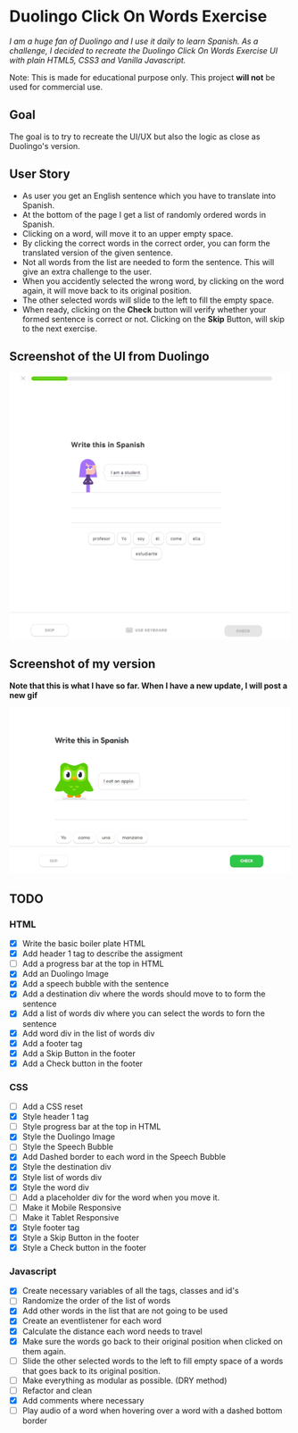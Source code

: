 # Duolingo Click On Words Exercise

_I am a huge fan of Duolingo and I use it daily to learn Spanish. As a challenge, I decided to recreate the Duolingo Click On Words Exercise UI with plain HTML5, CSS3 and Vanilla Javascript._

Note: This is made for educational purpose only. This project **will not** be used for commercial use.

## Goal

The goal is to try to recreate the UI/UX but also the logic as close as Duolingo's version.

## User Story

- As user you get an English sentence which you have to translate into Spanish.
- At the bottom of the page I get a list of randomly ordered words in Spanish.
- Clicking on a word, will move it to an upper empty space.
- By clicking the correct words in the correct order, you can form the translated version of the given sentence.
- Not all words from the list are needed to form the sentence. This will give an extra challenge to the user.
- When you accidently selected the wrong word, by clicking on the word again, it will move back to its original position.
- The other selected words will slide to the left to fill the empty space.
- When ready, clicking on the **Check** button will verify whether your formed sentence is correct or not. Clicking on the **Skip** Button, will skip to the next exercise.

## Screenshot of the UI from Duolingo

![Original Duolingo UI](assets/gifs/duolingo_original.gif)

## Screenshot of my version

**Note that this is what I have so far. When I have a new update, I will post a new gif**

![Original Duolingo UI](assets/gifs/duolingo_clone_v1.gif)

## TODO

### HTML

- [x] Write the basic boiler plate HTML
- [x] Add header 1 tag to describe the assigment
- [ ] Add a progress bar at the top in HTML
- [x] Add an Duolingo Image
- [x] Add a speech bubble with the sentence
- [x] Add a destination div where the words should move to to form the sentence
- [x] Add a list of words div where you can select the words to forn the sentence
- [x] Add word div in the list of words div
- [x] Add a footer tag
- [x] Add a Skip Button in the footer
- [x] Add a Check button in the footer

### CSS

- [ ] Add a CSS reset
- [x] Style header 1 tag
- [ ] Style progress bar at the top in HTML
- [x] Style the Duolingo Image
- [ ] Style the Speech Bubble
- [x] Add Dashed border to each word in the Speech Bubble
- [x] Style the destination div
- [x] Style list of words div
- [x] Style the word div
- [ ] Add a placeholder div for the word when you move it.
- [ ] Make it Mobile Responsive
- [ ] Make it Tablet Responsive
- [x] Style footer tag
- [x] Style a Skip Button in the footer
- [x] Style a Check button in the footer

### Javascript

- [x] Create necessary variables of all the tags, classes and id's
- [ ] Randomize the order of the list of words
- [x] Add other words in the list that are not going to be used
- [x] Create an eventlistener for each word
- [x] Calculate the distance each word needs to travel
- [x] Make sure the words go back to their original position when clicked on them again.
- [ ] Slide the other selected words to the left to fill empty space of a words that goes back to its original position.
- [ ] Make everything as modular as possible. (DRY method)
- [ ] Refactor and clean
- [x] Add comments where necessary
- [ ] Play audio of a word when hovering over a word with a dashed bottom border
